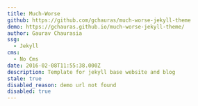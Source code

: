 ```yaml
---
title: Much-Worse
github: https://github.com/gchauras/much-worse-jekyll-theme
demo: https://gchauras.github.io/much-worse-jekyll-theme/
author: Gaurav Chaurasia
ssg:
  - Jekyll
cms:
  - No Cms
date: 2016-02-08T11:55:38.000Z
description: Template for jekyll base website and blog
stale: true
disabled_reason: demo url not found
disabled: true
---
```

